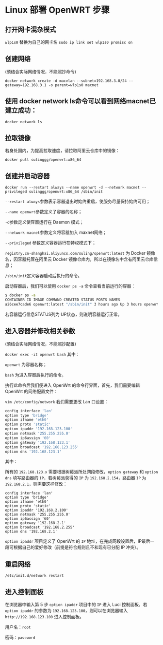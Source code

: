 # Linux 部署 OpenWRT 步骤

## 打开网卡混杂模式
`wlp1s0` 替换为自己的网卡名
`sudo ip link set wlp1s0 promisc on`

## 创建网络
(须结合实际网络情况，不能照抄命令)

`docker network create -d macvlan --subnet=192.168.3.0/24 --gateway=192.168.3.1 -o parent=wlp1s0 macnet`

## 使用 docker network ls命令可以看到网络macnet已建立成功：

`docker network ls`

## 拉取镜像
若身处国内，为提高拉取速度，请拉取阿里云仓库中的镜像：

`docker pull sulinggg/openwrt:x86_64`


## 创建并启动容器
`docker run --restart always --name openwrt -d --network macnet --privileged sulinggg/openwrt:x86_64 /sbin/init`

`--restart always`参数表示容器退出时始终重启，使服务尽量保持始终可用；

`--name openwrt`参数定义了容器的名称；

`-d`参数定义使容器运行在 Daemon 模式；

`--network macnet`参数定义将容器加入 maxnet网络；

`--privileged` 参数定义容器运行在特权模式下；

`registry.cn-shanghai.aliyuncs.com/suling/openwrt:latest` 为 Docker 镜像名，因容器托管在阿里云 Docker 镜像仓库内，所以在镜像名中含有阿里云仓库信息；

`/sbin/init`定义容器启动后执行的命令。

启动容器后，我们可以使用 `docker ps -a` 命令查看当前运行的容器：

```bash
$ docker ps -a
CONTAINER ID IMAGE COMMAND CREATED STATUS PORTS NAMES
a26cee7cade6 openwrt:latest "/sbin/init" 3 hours ago Up 3 hours openwrt
```

若容器运行信息STATUS列为 UP状态，则说明容器运行正常。

## 进入容器并修改相关参数
(须结合实际网络情况，不能照抄配置)

`docker exec -it openwrt bash`
其中：

`openwrt` 为容器名称；

`bash` 为进入容器后执行的命令。

执行此命令后我们便进入 OpenWrt 的命令行界面，首先，我们需要编辑 OpenWrt 的网络配置文件：

`vim /etc/config/network`
我们需要更改 Lan 口设置：

```bash
config interface 'lan'
option type 'bridge'
option ifname 'eth0'
option proto 'static'
option ipaddr '192.168.123.100'
option netmask '255.255.255.0'
option ip6assign '60'
option gateway '192.168.123.1'
option broadcast '192.168.123.255'
option dns '192.168.123.1'
```
其中：

所有的 `192.168.123.x` 需要根据树莓派所处网段修改，`option gateway` 和 `option dns` 填写路由器的 `IP`，若树莓派获得的 `IP` 为 `192.168.2.154`，路由器 `IP` 为 `192.168.2.1`，则需要这样修改：

```
config interface 'lan'
option type 'bridge'
option ifname 'eth0'
option proto 'static'
option ipaddr '192.168.2.100'
option netmask '255.255.255.0'
option ip6assign '60'
option gateway '192.168.2.1'
option broadcast '192.168.2.255'
option dns '192.168.2.1'
```
`option ipaddr` 项目定义了 OpenWrt 的 `IP` 地址，在完成网段设置后，IP最后一段可根据自己的爱好修改（前提是符合规则且不和现有已分配 IP 冲突）。

## 重启网络
`/etc/init.d/network restart`

## 进入控制面板
在浏览器中输入第 5 步 `option ipaddr` 项目中的 `IP` 进入 Luci 控制面板，若 `option ipaddr` 的参数为 `192.168.123.100`，则可以在浏览器输入 `http://192.168.123.100` 进入控制面板。

用户名：`root`

密码：`password`